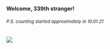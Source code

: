#### Welcome, 339th stranger!

###### <sup>P.S. counting started approximately in 10.01.21</sup>

<img src="https://kraftwerk28.pp.ua/vcnt.png"></img>
